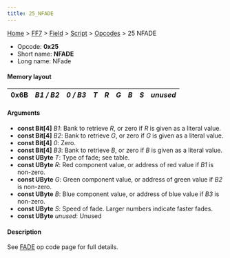 ```yaml
---
title: 25_NFADE
---
```


[Home](../../../../Main_Page.md) > [FF7](../../../../FF7.md) > [Field](../../../Field.md) > [Script](../../Script.md) > [Opcodes](../Opcodes.md) > 25 NFADE

-   Opcode: **0x25**
-   Short name: **NFADE**
-   Long name: NFade

#### Memory layout

| 0x6B | *B1 / B2* | *0 / B3* | *T* | *R* | *G* | *B* | *S* | *unused* |
|------|-----------|----------|-----|-----|-----|-----|-----|----------|

#### Arguments

-   **const Bit\[4\]** *B1*: Bank to retrieve *R*, or zero if *R* is given as a literal value.
-   **const Bit\[4\]** *B2*: Bank to retrieve *G*, or zero if *G* is given as a literal value.
-   **const Bit\[4\]** *0*: Zero.
-   **const Bit\[4\]** *B3*: Bank to retrieve *B*, or zero if *B* is given as a literal value.
-   **const UByte** *T*: Type of fade; see table.
-   **const UByte** *R*: Red component value, or address of red value if *B1* is non-zero.
-   **const UByte** *G*: Green component value, or address of green value if *B2* is non-zero.
-   **const UByte** *B*: Blue component value, or address of blue value if *B3* is non-zero.
-   **const UByte** *S*: Speed of fade. Larger numbers indicate faster fades.
-   **const UByte** *unused*: Unused

#### Description

See [FADE](6B_FADE.md) op code page for full details.
